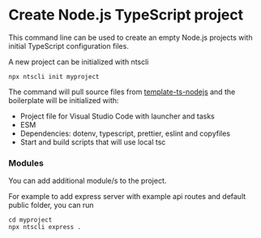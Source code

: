 # Create Node.js TypeScript project

This command line can be used to create an empty Node.js projects with initial TypeScript configuration files.

A new project can be initialized with ntscli
```
npx ntscli init myproject
```

The command will pull source files from [template-ts-nodejs](https://github.com/aljosavister/template-ts-nodejs.git) and the boilerplate will be initialized with:
- Project file for Visual Studio Code with launcher and tasks
- ESM
- Dependencies: dotenv, typescript, prettier, eslint and copyfiles
- Start and build scripts that will use local tsc

### Modules
You can add additional module/s to the project.

For example to add express server with example api routes and default public folder, you can run
```
cd myproject
npx ntscli express .
```
